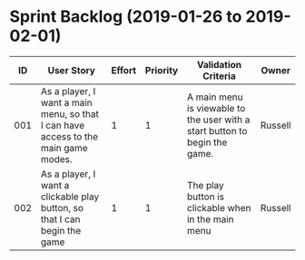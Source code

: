 # Sprint Backlog (2019-01-26 to 2019-02-01)

| ID | User Story | Effort | Priority | Validation Criteria | Owner |
|----|------------|--------|----------|---------------------|--------|
| 001 | As a player, I want a main menu, so that I can have access to the main game modes. | 1 | 1 | A main menu is viewable to the user with a start button to begin the game. | Russell |
| 002  | As a player, I want a clickable play button, so that I can begin the game      | 1          | 1   |  The play button is clickable when in the main menu       | Russell    |
